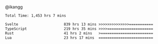 @ikangg
<!--START_SECTION:waka-->

```txt
Total Time: 1,453 hrs 7 mins

Svelte                     839 hrs 13 mins >>>>>>>>>>>>>>===========   56.98 %
TypeScript                 219 hrs 35 mins >>>>=====================   14.91 %
Rust                       41 hrs 2 mins   >========================   02.79 %
Lua                        23 hrs 17 mins  =========================   01.58 %
```

<!--END_SECTION:waka-->
